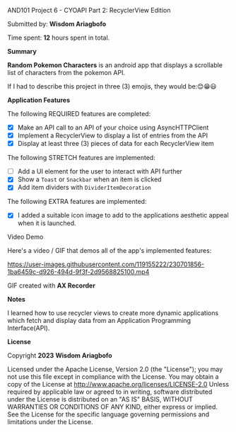 AND101 Project 6 - CYOAPI Part 2: RecyclerView Edition

Submitted by: **Wisdom Ariagbofo**

Time spent: **12** hours spent in total.

**Summary**

**Random Pokemon Characters** is an android app that displays a scrollable list of characters from the pokemon API.

If I had to describe this project in three (3) emojis, they would be:😊😁😃

**Application Features**

The following REQUIRED features are completed:

- [x] Make an API call to an API of your choice using AsyncHTTPClient
- [x] Implement a RecyclerView to display a list of entries from the API
- [x] Display at least three (3) pieces of data for each RecyclerView item

The following STRETCH features are implemented:

- [ ] Add a UI element for the user to interact with API further
- [x] Show a `Toast` or `Snackbar` when an item is clicked
- [x] Add item dividers with `DividerItemDecoration`

The following EXTRA features are implemented:

- [x] I added a suitable icon image to add to the applications aesthetic appeal when it is launched.

Video Demo

Here's a video / GIF that demos all of the app's implemented features:

https://user-images.githubusercontent.com/119155222/230701856-1ba6459c-d926-494d-9f3f-2d9568825100.mp4

GIF created with **AX Recorder**

**Notes**

I learned how to use recycler views to create more dynamic applications which fetch and display data from an Application Programming Interface(API).

**License**

Copyright **2023** **Wisdom Ariagbofo**

Licensed under the Apache License, Version 2.0 (the "License"); you may not use this file except in compliance with the License. You may obtain a copy of the License at http://www.apache.org/licenses/LICENSE-2.0 Unless required by applicable law or agreed to in writing, software distributed under the License is distributed on an "AS IS" BASIS, WITHOUT WARRANTIES OR CONDITIONS OF ANY KIND, either express or implied. See the License for the specific language governing permissions and limitations under the License.
